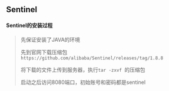 ## Sentinel

#### Sentinel的安装过程

>先保证安装了JAVA的环境
>
>先到官网下载压缩包```https://github.com/alibaba/Sentinel/releases/tag/1.8.8```
>
>将下载的文件上传到服务器，执行```tar -zxvf ```的压缩包
>
>启动之后访问8080端口，初始账号和密码都是sentinel